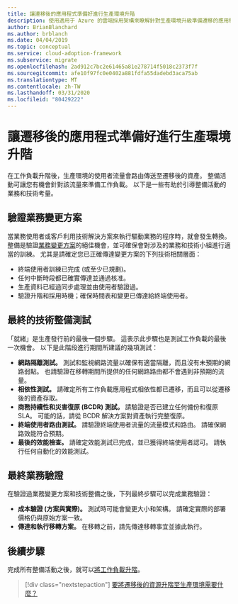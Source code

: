```yaml
---
title: 讓遷移後的應用程式準備好進行生產環境升階
description: 使用適用于 Azure 的雲端採用架構來瞭解針對生產環境升級準備遷移的應用程式時所需的驗證。
author: BrianBlanchard
ms.author: brblanch
ms.date: 04/04/2019
ms.topic: conceptual
ms.service: cloud-adoption-framework
ms.subservice: migrate
ms.openlocfilehash: 2ad912c7bc2e61465a81e278714f5018c2373f7f
ms.sourcegitcommit: afe10f97fc0e0402a881fdfa55dadebd3aca75ab
ms.translationtype: MT
ms.contentlocale: zh-TW
ms.lasthandoff: 03/31/2020
ms.locfileid: "80429222"
---
```

# <a name="prepare-a-migrated-application-for-production-promotion"></a>讓遷移後的應用程式準備好進行生產環境升階

在工作負載升階後，生產環境的使用者流量會路由傳送至遷移後的資產。 整備活動可讓您有機會針對該流量來準備工作負載。 以下是一些有助於引導整備活動的業務和技術考量。

## <a name="validate-the-business-change-plan"></a>驗證業務變更方案

當業務使用者或客戶利用技術解決方案來執行驅動業務的程序時，就會發生轉換。 整備是驗證[業務變更方案](./business-change-plan.md)的絕佳機會，並可確保會對涉及的業務和技術小組進行適當的訓練。 尤其是請確定您已正確傳達變更方案的下列技術相關層面：

- 終端使用者訓練已完成 (或至少已規劃)。
- 任何中斷時段都已確實傳達並通過核准。
- 生產資料已經過同步處理並由使用者驗證過。
- 驗證升階和採用時機；確保時間表和變更已傳達給終端使用者。

## <a name="final-technical-readiness-tests"></a>最終的技術整備測試

「就緒」是生產發行前的最後一個步驟。 這表示此步驟也是測試工作負載的最後一次機會。 以下是此階段進行期間所建議的幾項測試：

- **網路隔離測試。** 測試和監視網路流量以確保有適當隔離，而且沒有未預期的網路弱點。 也請驗證在移轉期間所提供的任何網路路由都不會遇到非預期的流量。
- **相依性測試。** 請確定所有工作負載應用程式相依性都已遷移，而且可以從遷移後的資產存取。
- **商務持續性和災害復原 (BCDR) 測試。** 請驗證是否已建立任何備份和復原 SLA。 可能的話，請從 BCDR 解決方案對資產執行完整復原。
- **終端使用者路由測試。** 請驗證終端使用者流量的流量模式和路由。 請確保網路效能符合預期。
- **最後的效能檢查。** 請確定效能測試已完成，並已獲得終端使用者認可。 請執行任何自動化的效能測試。

## <a name="final-business-validation"></a>最終業務驗證

在驗證過業務變更方案和技術整備之後，下列最終步驟可以完成業務驗證：

- **成本驗證 (方案與實際)。** 測試時可能會變更大小和架構。 請確定實際的部署價格仍與原始方案一致。
- **傳達和執行移轉方案。** 在移轉之前，請先傳達移轉事宜並據此執行。

## <a name="next-steps"></a>後續步驟

完成所有整備活動之後，就可以[將工作負載升階](./promote.md)。

> [!div class="nextstepaction"]
> [要將遷移後的資源升階至生產環境需要什麼？](./promote.md)
